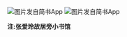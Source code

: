 ![图片发自简书App](http://upload-images.jianshu.io/upload_images/1691484-abb665b9509e1aed.jpg?imageMogr2/auto-orient/strip%7CimageView2/2/w/1080/q/50)
![图片发自简书App](http://upload-images.jianshu.io/upload_images/1691484-9d36ec66fd0963bc.jpg?imageMogr2/auto-orient/strip%7CimageView2/2/w/1080/q/50)



**注:张爱玲故居旁小书馆**
